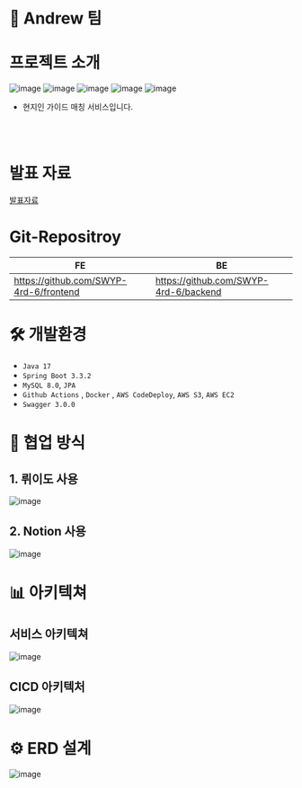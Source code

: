 # :strawberry: Andrew 팀

# 프로젝트 소개

![image](https://github.com/user-attachments/assets/f8608ad5-50f3-4310-b894-f3e6fe00bd78)
![image](https://github.com/user-attachments/assets/769131df-cf0b-4747-8061-dca0ef16fe5b)
![image](https://github.com/user-attachments/assets/c47c84bc-e7d7-41a8-b9f8-96af4c6b39c9)
![image](https://github.com/user-attachments/assets/f9ac2c12-7932-40e3-a07a-5d5a1cea217b)
![image](https://github.com/user-attachments/assets/14b6c8fc-ecba-41a6-8cad-01af494941b9)

-   현지인 가이드 매칭 서비스입니다.

<br />
<br />

# 발표 자료 
[발표자료](https://github.com/min9805/Hyundai-Softeer-4-Backend/blob/dev/%EB%94%B8%EA%B8%B0%ED%83%95%ED%9B%84%EB%A3%A8_%EB%B0%9C%ED%91%9C%EC%9E%90%EB%A3%8C.pdf)

# Git-Repositroy

|FE|BE|
|--|--|
|https://github.com/SWYP-4rd-6/frontend|https://github.com/SWYP-4rd-6/backend|

# 🛠️ 개발환경

- `Java 17`
- `Spring Boot 3.3.2`
- `MySQL 8.0`, `JPA`
- `Github Actions` , `Docker` , `AWS CodeDeploy`, `AWS S3`, `AWS EC2`
- `Swagger 3.0.0`


# 🤝 협업 방식

## 1. 뤼이도 사용

![image](https://github.com/user-attachments/assets/982e6481-144e-4664-b6dd-d272a7e443f9)

## 2. Notion 사용

![image](https://github.com/user-attachments/assets/ec96622e-795a-4d33-8506-bda406ae05f1)


# 📊 아키텍쳐

## 서비스 아키텍쳐

![image](https://github.com/user-attachments/assets/44237e69-3d5d-46cf-8e6c-dbb7466318c0)

## CICD 아키텍처

![image](https://github.com/user-attachments/assets/eb386bff-eab1-40b9-bbb1-1085835dff22)

# ⚙️ ERD 설계
![image](https://github.com/user-attachments/assets/4d97c998-af64-4614-a664-aae5e935b539)
